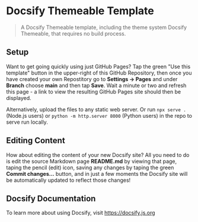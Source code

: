 # Docsify Themeable Template

> A Docsify Themeable template, including the theme system Docsify Themeable, that requires no build process.

## Setup

Want to get going quickly using just GitHub Pages? Tap the green "Use this template" button in the upper-right of this GitHub Repository, then once you have created your own Repostitory go to **Settings -> Pages** and under **Branch** choose **main** and then tap **Save**. Wait a minute or two and refresh this page - a link to view the resulting GitHub Pages site should then be displayed.

Alternatively, upload the files to any static web server. Or run `npx serve .` (Node.js users) or `python -m http.server 8000` (Python users) in the repo to serve run locally.

## Editing Content

How about editing the content of your new Docsify site? All you need to do is edit the source Markdown page **README.md** by viewing that page, taping the pencil (edit) icon, saving any changes by taping the green **Commit changes...** button, and in just a few moments the Docsify site will be automatically updated to reflect those changes!

## Docsify Documentation

To learn more about using Docsify, visit https://docsify.js.org